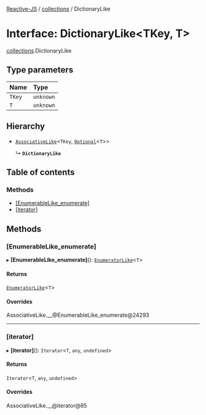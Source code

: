 [Reactive-JS](../README.md) / [collections](../modules/collections.md) / DictionaryLike

# Interface: DictionaryLike<TKey, T\>

[collections](../modules/collections.md).DictionaryLike

## Type parameters

| Name | Type |
| :------ | :------ |
| `TKey` | `unknown` |
| `T` | `unknown` |

## Hierarchy

- [`AssociativeLike`](collections.AssociativeLike.md)<`TKey`, [`Optional`](../modules/functions.md#optional)<`T`\>\>

  ↳ **`DictionaryLike`**

## Table of contents

### Methods

- [[EnumerableLike\_enumerate]](collections.DictionaryLike.md#[enumerablelike_enumerate])
- [[iterator]](collections.DictionaryLike.md#[iterator])

## Methods

### [EnumerableLike\_enumerate]

▸ **[EnumerableLike_enumerate]**(): [`EnumeratorLike`](collections.EnumeratorLike.md)<`T`\>

#### Returns

[`EnumeratorLike`](collections.EnumeratorLike.md)<`T`\>

#### Overrides

AssociativeLike.\_\_@EnumerableLike\_enumerate@24293

___

### [iterator]

▸ **[iterator]**(): `Iterator`<`T`, `any`, `undefined`\>

#### Returns

`Iterator`<`T`, `any`, `undefined`\>

#### Overrides

AssociativeLike.\_\_@iterator@85

